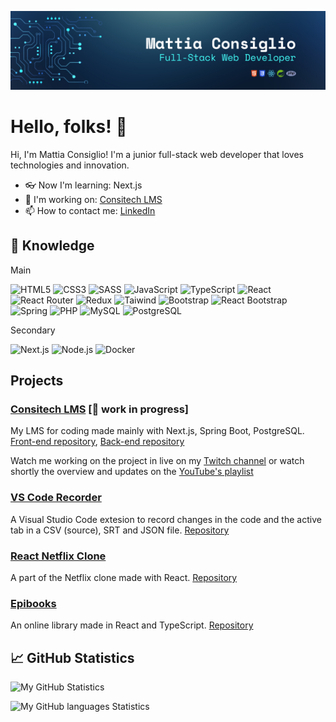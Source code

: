 ![Header Image](/banner.png)

# Hello, folks! 👋

Hi, I'm Mattia Consiglio! I'm a junior full-stack web developer that loves technologies and innovation.

- 👓 Now I'm learning: Next.js
- 🚧 I'm working on: [Consitech LMS](#consitech-lms--work-in-progress)
- 📫 How to contact me: [LinkedIn](https://www.linkedin.com/in/mattiaconsiglio/)

## 🔧 Knowledge
Main

![HTML5](https://img.shields.io/badge/HTML5-333?style=flat&logo=html5)
![CSS3](https://img.shields.io/badge/-CSS3-333?style=flat&logo=css3&logoColor=%231572B6)
![SASS](https://img.shields.io/badge/-SASS-333?style=flat&logo=sass)
![JavaScript](https://img.shields.io/badge/-JavaScript-333?style=flat&logo=javascript)
![TypeScript](https://img.shields.io/badge/-TypeScript-333?style=flat&logo=typescript)
![React](https://img.shields.io/badge/-React-333?style=flat&logo=react)
![React Router](https://img.shields.io/badge/-React_Router-333?style=flat&logo=reactrouter)
![Redux](https://img.shields.io/badge/-Redux-333?style=flat&logo=redux&logoColor=%23764ABC)
![Taiwind](https://img.shields.io/badge/-Taiwind_CCS-333?style=flat&logo=tailwindcss)
![Bootstrap](https://img.shields.io/badge/-Bootstrap-333?style=flat&logo=bootstrap)
![React Bootstrap](https://img.shields.io/badge/-React_Bootstrap-333?style=flat&logo=reactbootstrap)
![Spring](https://img.shields.io/badge/-Spring-333?style=flat&logo=spring)
![PHP](https://img.shields.io/badge/-PHP-333?style=flat&logo=php)
![MySQL](https://img.shields.io/badge/-MySQL-333?style=flat&logo=mysql)
![PostgreSQL](https://img.shields.io/badge/-PostgreSQL-333?style=flat&logo=postgresql)

Secondary

![Next.js](https://img.shields.io/badge/Next.js-333?style=flat&logo=nextdotjs)
![Node.js](https://img.shields.io/badge/-Node.js-333?style=flat&logo=node.js)
![Docker](https://img.shields.io/badge/-Docker-333?style=flat&logo=docker)


## Projects

### [Consitech LMS](https://lms.consitech.it/) [🚧 work in progress]
My LMS for coding made mainly with Next.js, Spring Boot, PostgreSQL.
[Front-end repository](https://github.com/mattia-consiglio/consitech-lms-front-end),
[Back-end repository](https://github.com/mattia-consiglio/consitech-lms-back-end)

Watch me working on the project in live on my [Twitch channel](https://www.twitch.tv/ilconsi96) or watch shortly the overview and updates on the [YouTube's playlist](https://www.youtube.com/playlist?list=PLPgZJVQ8m5YlZZ4HPgEIDZl5plD6U1OCV)

### [VS Code Recorder](https://marketplace.visualstudio.com/items?itemName=MattiaConsiglio.vs-code-recorder)

A Visual Studio Code extesion to record changes in the code and the active tab in a CSV (source), SRT and JSON file.
[Repository](https://github.com/mattia-consiglio/VS-Code-Recorder)

### [React Netflix Clone](https://netflix-clone-mattia-consiglio.vercel.app/)
A part of the Netflix clone made with React.
[Repository](https://github.com/mattia-consiglio/react-netflix-clone)

### [Epibooks](https://epibooks.vercel.app/)
An online library made in React and TypeScript.
[Repository](https://github.com/mattia-consiglio/epibooks)

## 📈 GitHub Statistics

![My GitHub Statistics](https://github-readme-stats.vercel.app/api?username=mattia-consiglio&show_icons=true&theme=dark)

![My GitHub languages Statistics](https://github-readme-stats.vercel.app/api/top-langs/?username=mattia-consiglio&layout=compact&theme=dark)
